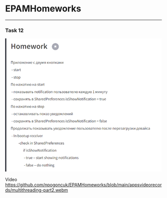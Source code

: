 # EPAMHomeworks
___
### Task 12
![image](https://github.com/npogoncuk/EPAMHomeworks/blob/main/tasksscreens/multithreading-part2.png)

Video
https://github.com/npogoncuk/EPAMHomeworks/blob/main/appsvideorecords/multithreading-part2.webm
